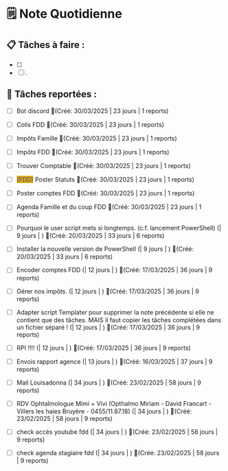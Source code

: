 # 🗒️ Note Quotidienne

## 📋 Tâches à faire :

- [ ] 
- [ ] .

## 📌 Tâches reportées :


- [ ] Bot discord 🔴(Créé: 30/03/2025 | 23 jours | 1 reports)
- [ ] Colis FDD 🔴(Créé: 30/03/2025 | 23 jours | 1 reports)
- [ ] Impôts Famille 🔴(Créé: 30/03/2025 | 23 jours | 1 reports)
- [ ] Impôts FDD 🔴(Créé: 30/03/2025 | 23 jours | 1 reports)
- [ ] Trouver Comptable 🔴(Créé: 30/03/2025 | 23 jours | 1 reports)
- [ ] <span style="background:#d4b106"><font color="#7030a0">(FDD)</font></span> Poster Statuts 🔴(Créé: 30/03/2025 | 23 jours | 1 reports)
- [ ] Poster comptes FDD 🔴(Créé: 30/03/2025 | 23 jours | 1 reports)
- [ ] Agenda Famille et du coup FDD 🔴(Créé: 30/03/2025 | 23 jours | 1 reports)
- [ ] Pourquoi le user script mets si longtemps. (c.f. lancement PowerShell) (| 9 jours | ) 🔴(Créé: 20/03/2025 | 33 jours | 6 reports)
- [ ] Installer la nouvelle version de PowerShell (| 9 jours | ) 🔴(Créé: 20/03/2025 | 33 jours | 6 reports)
- [ ] Encoder comptes FDD  (| 12 jours | ) 🔴(Créé: 17/03/2025 | 36 jours | 9 reports)
- [ ] Gérer nos impôts. (| 12 jours | ) 🔴(Créé: 17/03/2025 | 36 jours | 9 reports)
- [ ] Adapter script Templater pour supprimer la note précédente si elle ne contient que des tâches. MAIS il faut copier les tâches complétées dans un fichier séparé !   (| 12 jours | ) 🔴(Créé: 17/03/2025 | 36 jours | 9 reports)
- [ ] RPI !!!! (| 12 jours | ) 🔴(Créé: 17/03/2025 | 36 jours | 9 reports)
- [ ] Envois rapport agence  (| 13 jours | ) 🔴(Créé: 16/03/2025 | 37 jours | 9 reports)
- [ ] Mail Louisadonna  (| 34 jours | ) 🔴(Créé: 23/02/2025 | 58 jours | 9 reports)
- [ ] RDV Ophtalmologue Mimi + Vivi (Opthalmo Miriam - David Francart - Villers les haies Bruyère - 0455/11.87.18)  (| 34 jours | ) 🔴(Créé: 23/02/2025 | 58 jours | 9 reports)
- [ ] check accès youtube fdd (| 34 jours | ) 🔴(Créé: 23/02/2025 | 58 jours | 9 reports)
- [ ] check agenda stagiaire fdd (| 34 jours | ) 🔴(Créé: 23/02/2025 | 58 jours | 9 reports)




